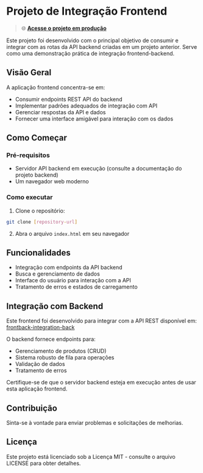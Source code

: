 # Projeto de Integração Frontend

> 🌐 **[Acesse o projeto em produção](https://julio2116.github.io/frontback-integration-front/)**

Este projeto foi desenvolvido com o principal objetivo de consumir e integrar com as rotas da API backend criadas em um projeto anterior. Serve como uma demonstração prática de integração frontend-backend.

## Visão Geral

A aplicação frontend concentra-se em:
- Consumir endpoints REST API do backend
- Implementar padrões adequados de integração com API
- Gerenciar respostas da API e dados
- Fornecer uma interface amigável para interação com os dados

## Como Começar

### Pré-requisitos
- Servidor API backend em execução (consulte a documentação do projeto backend)
- Um navegador web moderno

### Como executar

1. Clone o repositório:
```bash
git clone [repository-url]
```

2. Abra o arquivo `index.html` em seu navegador

## Funcionalidades

- Integração com endpoints da API backend
- Busca e gerenciamento de dados
- Interface do usuário para interação com a API
- Tratamento de erros e estados de carregamento

## Integração com Backend

Este frontend foi desenvolvido para integrar com a API REST disponível em: [frontback-integration-back](https://github.com/julio2116/frontback-integration-back)

O backend fornece endpoints para:
- Gerenciamento de produtos (CRUD)
- Sistema robusto de fila para operações
- Validação de dados
- Tratamento de erros

Certifique-se de que o servidor backend esteja em execução antes de usar esta aplicação frontend.

## Contribuição

Sinta-se à vontade para enviar problemas e solicitações de melhorias.

## Licença

Este projeto está licenciado sob a Licença MIT - consulte o arquivo LICENSE para obter detalhes. 